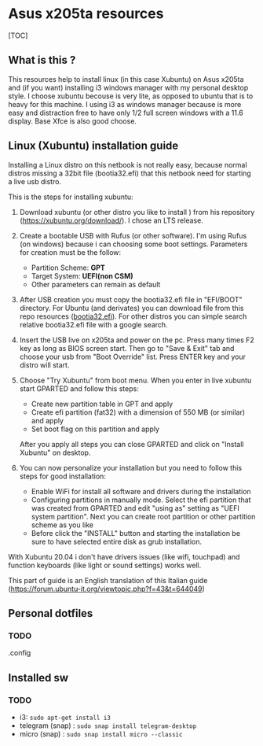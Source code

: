 # Asus x205ta resources

[TOC]



## What is this ?

This resources help to install linux (in this case Xubuntu) on Asus x205ta and (if you want) installing i3 windows manager with my personal desktop style.
I choose xubuntu becouse is very lite, as opposed to ubuntu that is to heavy for this machine.
I using i3 as windows manager because is more easy and distraction free to have only 1/2 full screen windows with a 11.6 display.
Base Xfce is also good choose.


## Linux (Xubuntu) installation guide 

Installing a Linux distro on this netbook is not really easy, because normal distros missing a 32bit file (bootia32.efi) that this netbook need for starting a live usb distro.

This is the steps for installing xubuntu:

1. Download xubuntu (or other distro you like to install ) from his  repository (https://xubuntu.org/download/). I chose an LTS release.

2. Create a bootable USB with Rufus (or other software). I'm using Rufus (on windows) because i can choosing some boot settings. Parameters for creation must be the follow:

   - Partition Scheme: **GPT**
   - Target System: **UEFI(non CSM)**
   - Other parameters can remain as default

3. After USB creation you must copy the bootia32.efi file in "EFI/BOOT" directory. For Ubuntu (and derivates) you can download file from this repo resources ([bootia32.efi](https://github.com/filirnd/x205ta/blob/master/resources/bootia32.efi)). 
   For other distros you can simple search relative bootia32.efi file with a google search.

4. Insert the USB live on x205ta and power on the pc. Press many times F2 key as long as BIOS screen start. Then go to "Save & Exit" tab and choose your usb from "Boot Override" list. Press ENTER key and your distro will start.

5. Choose "Try Xubuntu" from boot menu. When you enter in live xubuntu start GPARTED and follow this steps:

   - Create new partition table in GPT and apply
   - Create efi partition (fat32) with a dimension of 550 MB (or similar) and apply
   - Set boot flag on this partition and apply

   After you apply all steps you can close GPARTED and click on "Install Xubuntu" on desktop.

6. You can now personalize your installation but you need to follow this steps for good installation:

   - Enable WiFi for install all software and drivers during the installation
   - Configuring partitions in manually mode. Select the efi partition that was created from GPARTED and edit "using as" setting as "UEFI system partition".
     Next you can create root partition or other partition scheme as you like
   - Before click the "INSTALL" button and starting the installation be sure to have selected entire disk as grub installation.



With Xubuntu 20.04 i don't have drivers issues (like wifi, touchpad) and function keyboards (like light or sound settings) works well.



This part of guide is an English translation of this Italian guide (https://forum.ubuntu-it.org/viewtopic.php?f=43&t=644049)





## Personal dotfiles

### TODO

.config


## Installed sw

### TODO



- i3: `sudo apt-get install i3`
- telegram (snap) : 
	`sudo snap install telegram-desktop`
- micro <file editor> (snap) : 
	`sudo snap install micro --classic`



